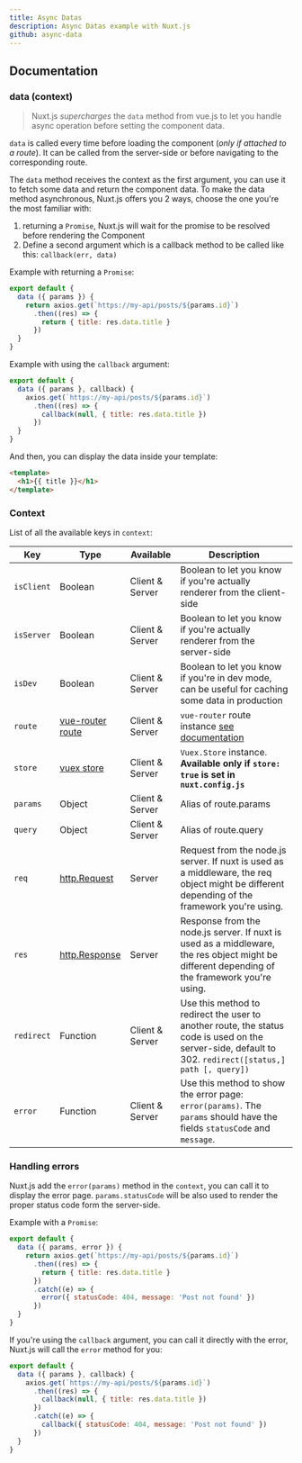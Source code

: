 ```yaml
---
title: Async Datas
description: Async Datas example with Nuxt.js
github: async-data
---
```


## Documentation

### data (context)

> Nuxt.js *supercharges* the `data` method from vue.js to let you handle async operation before setting the component data.

`data` is called every time before loading the component (*only if attached to a route*). It can be called from the server-side or before navigating to the corresponding route.

The `data` method receives the context as the first argument, you can use it to fetch some data and return the component data. To make the data method asynchronous, Nuxt.js offers you 2 ways, choose the one you're the most familiar with:

1. returning a `Promise`, Nuxt.js will wait for the promise to be resolved before rendering the Component
2. Define a second argument which is a callback method to be called like this: `callback(err, data)`

Example with returning a `Promise`:
```js
export default {
  data ({ params }) {
    return axios.get(`https://my-api/posts/${params.id}`)
      .then((res) => {
        return { title: res.data.title }
      })
  }
}
```

Example with using the `callback` argument:
```js
export default {
  data ({ params }, callback) {
    axios.get(`https://my-api/posts/${params.id}`)
      .then((res) => {
        callback(null, { title: res.data.title })
      })
  }
}
```

And then, you can display the data inside your template:

```html
<template>
  <h1>{{ title }}</h1>
</template>
```

### Context

List of all the available keys in `context`:

| Key | Type | Available | Description |
|-----|------|--------------|-------------|
| `isClient` | Boolean | Client & Server | Boolean to let you know if you're actually renderer from the client-side |
| `isServer` | Boolean | Client & Server | Boolean to let you know if you're actually renderer from the server-side |
| `isDev` | Boolean | Client & Server | Boolean to let you know if you're in dev mode, can be useful for caching some data in production |
| `route` | [vue-router route](https://router.vuejs.org/api/#the-route-object) | Client & Server | `vue-router` route instance [see documentation](https://router.vuejs.org/api/#the-route-object) |
| `store` | [vuex store](http://vuex.vuejs.org/en/api.html#vuexstore-instance-properties) | Client & Server | `Vuex.Store` instance. **Available only if `store: true` is set in `nuxt.config.js`** |
| `params` | Object | Client & Server | Alias of route.params |
| `query` | Object | Client & Server | Alias of route.query |
| `req` | [http.Request](https://nodejs.org/api/http.html#http_class_http_incomingmessage) | Server | Request from the node.js server. If nuxt is used as a middleware, the req object might be different depending of the framework you're using. |
| `res` | [http.Response](https://nodejs.org/api/http.html#http_class_http_serverresponse) | Server | Response from the node.js server. If nuxt is used as a middleware, the res object might be different depending of the framework you're using. |
| `redirect` | Function | Client & Server | Use this method to redirect the user to another route, the status code is used on the server-side, default to 302. `redirect([status,] path [, query])` |
| `error` | Function | Client & Server | Use this method to show the error page: `error(params)`. The `params` should have the fields `statusCode` and `message`. |

### Handling errors

Nuxt.js add the `error(params)` method in the `context`, you can call it to display the error page. `params.statusCode` will be also used to render the proper status code form the server-side.

Example with a `Promise`:
```js
export default {
  data ({ params, error }) {
    return axios.get(`https://my-api/posts/${params.id}`)
      .then((res) => {
        return { title: res.data.title }
      })
      .catch((e) => {
        error({ statusCode: 404, message: 'Post not found' })
      })
  }
}
```

If you're using the `callback` argument, you can call it directly with the error, Nuxt.js will call the `error` method for you:
```js
export default {
  data ({ params }, callback) {
    axios.get(`https://my-api/posts/${params.id}`)
      .then((res) => {
        callback(null, { title: res.data.title })
      })
      .catch((e) => {
        callback({ statusCode: 404, message: 'Post not found' })
      })
  }
}
```
